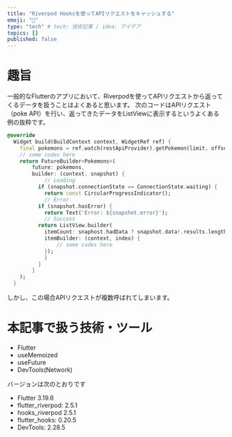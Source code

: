 ```yaml
---
title: "Riverpod Hooksを使ってAPIリクエストをキャッシュする"
emoji: "🔖"
type: "tech" # tech: 技術記事 / idea: アイデア
topics: []
published: false
---
```


# 趣旨
一般的なFlutterのアプリにおいて、Riverpodを使ってAPIリクエストから返ってくるデータを扱うことはよくあると思います。
次のコードはAPIリクエスト（poke API）を行い、返ってきたデータをListViewに表示するというよくある例の抜粋です。

```dart
@override
  Widget build(BuildContext context, WidgetRef ref) {
    final pokemons = ref.watch(restApiProvider).getPokemon(limit, offset);
    // some codes here
    return FutureBuilder<Pokemons>(
        future: pokemons,
        builder: (context, snapshot) {
            // Loading
          if (snapshot.connectionState == ConnectionState.waiting) {
            return const CircularProgressIndicator();
            // Error
          if (snapshot.hasError) {
            return Text('Error: ${snapshot.error}');
            // Success
          return ListView.builder(
            itemCount: snaphost.hadData ? snapshot.data!.results.length : 0,
            itemBuilder: (context, index) {
                // some codes here
            });
            }
          }
        }
    );
  }
```

しかし、この場合APIリクエストが複数呼ばれてしまいます。


# 本記事で扱う技術・ツール
* Flutter
* useMemoized
* useFuture
* DevTools(Network)

バージョンは次のとおりです
* Flutter 3.19.6
* flutter_riverpod: 2.5.1
* hooks_riverpod 2.5.1
* flutter_hooks: 0.20.5
* DevTools: 2.28.5
